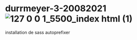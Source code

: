 # durrmeyer-3-20082021![127 0 0 1_5500_index html (1)](https://user-images.githubusercontent.com/47659225/136560346-7d5fd61d-9d7e-426b-8059-9ce455414da3.png)
installation de sass
autoprefixer
